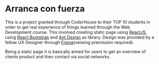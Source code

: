 # Arranca con fuerza

This is a project granted through CoderHouse to their TOP 10 students in order to get real experience of things learned through the Web Development course. This involved creating static page using [ReactJS](https://es.reactjs.org/), using [React Bootstrap](https://react-bootstrap.github.io/) and [Ant Design](https://ant.design/) as library.
Design was provided by a fellow UX Designer through [Figma](https://www.figma.com/file/xLeCEJJgtGGxcJenJTc1K6/Untitled?node-id=38%3A5)(veiwing premission required).

Being a static page it is basically aimed for users to get an overview of clients product and then contact via social networks.